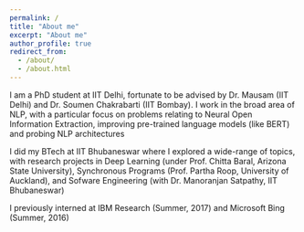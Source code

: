 ```yaml
---
permalink: /
title: "About me"
excerpt: "About me"
author_profile: true
redirect_from: 
  - /about/
  - /about.html
---
```


I am a PhD student at IIT Delhi, fortunate to be advised by Dr. Mausam (IIT Delhi) and Dr. Soumen Chakrabarti (IIT Bombay). I work in the broad area of NLP, with a particular focus on problems relating to Neural Open Information Extraction, improving pre-trained language models (like BERT) and probing NLP architectures

I did my BTech at IIT Bhubaneswar where I explored a wide-range of topics, with research projects in Deep Learning (under Prof. Chitta Baral,
Arizona State University), Synchronous Programs (Prof. Partha Roop, University of Auckland), and Sofware Engineering (with
Dr. Manoranjan Satpathy, IIT Bhubaneswar)

I previously interned at IBM Research (Summer, 2017) and Microsoft Bing (Summer, 2016)
